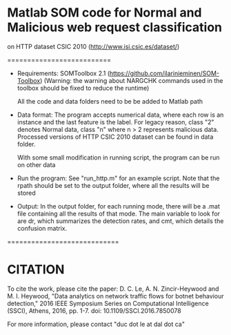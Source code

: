 # Matlab SOM code for Normal and Malicious web request classification 
on HTTP dataset CSIC 2010 (http://www.isi.csic.es/dataset/)

==========================
- Requirements: 
	SOMToolbox 2.1 (https://github.com/ilarinieminen/SOM-Toolbox)
	(Warning: the warning about NARGCHK commands used in the toolbox should be fixed to
	reduce the runtime)
	
	All the code and data folders need to be be added to Matlab path

- Data format: The program accepts numerical data, where each row is an instance
	and the last feature is the label. For legacy reason, class "2" denotes Normal
	data, class "n" where n > 2 represents malicious data. Processed versions
	of HTTP CSIC 2010 dataset can be found in data folder.
	
	With some small modification in running script, the program can be run on
	other data

- Run the program: See "run_http.m" for an example script. Note that the rpath 
	should be set to the output folder, where all the results will be stored

- Output: In the output folder, for each running mode, there will be a .mat file
	containing all the results of that mode. The main variable to look for are
	dr, which summarizes the detection rates, and cmt, which details the confusion matrix.

============================

# CITATION
To cite the work, please cite the paper: 
D. C. Le, A. N. Zincir-Heywood and M. I. Heywood, "Data analytics on network traffic flows for botnet behaviour detection," 
2016 IEEE Symposium Series on Computational Intelligence (SSCI), Athens, 2016, pp. 1-7. doi: 10.1109/SSCI.2016.7850078

For more information, please contact "duc dot le at dal dot ca"
